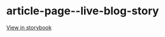 # article-page--live-blog-story

[View in storybook](https://raw.githack.com/Independent-Digital-News-and-Media-Ltd/standard-pwamp-sb/PR-702-sb/index.html?path=/story/article-page--live-blog-story)